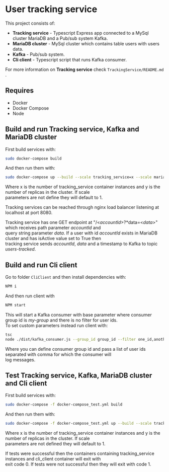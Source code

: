 # User tracking service  
  

This project consists of:  

- **Tracking service** - Typescript Express app connected to a MySql cluster MariaDB and a  Pub/sub system Kafka.
- **MariaDB  cluster** - MySql cluster which contains table users with users data.
- **Kafka** - Pub/sub system.
- **Cli client** - Typescript script that runs Kafka consumer.
  

For more information on **Tracking service** check `TrackingService/README.md` .  
  

## Requires  

- Docker  
- Docker Compose  
- Node  

## Build and run Tracking service, Kafka and MariaDB cluster  
  

First build services with:  

```bash  
sudo docker-compose build  
```  

And then run them with:  

```bash  
sudo docker-compose up --build --scale tracking_service=x --scale mariadb-galera=y  
```  

Where x is the number of tracking_service container instances and y is the number of replicas in the cluster. If scale  
parameters are not define they will default to 1.  
  

Tracking services can be reached through nginx load balancer listening at localhost at port 8080.  
  

Tracking service has one GET endpoint at "/<*accountId*>?*data=<*data*>" which receives path parameter *accountId* and  
query string parameter *data*. If a user with id *accountId* exists in MariaDB cluster and has isActive value set to True then  
tracking service sends *accountId*, *data* and a timestamp to Kafka to topic *users-tracked*.   
  

## Build and run Cli client  

Go to folder `CliClient` and then install dependencies with:  

  ```bash  
NPM i  
```  

And then run client with  

  ```bash  
NPM start  
```  

This will start a Kafka consumer with base parameter where consumer group id is *my-group* and there is no filter for user ids.  
To set custom parameters instead run client with:  

  ```bash  
tsc  
node ./dist/kafka_consumer.js --group_id group_id --filter one_id,anotherid  
```  

Where you can define consumer group id and pass a list of user ids separated with comma for which the consumer will  
log messages.  
  

## Test Tracking service, Kafka, MariaDB cluster and Cli client  
  

First build services with:  

```bash  
sudo docker-compose -f docker-compose_test.yml build  
```  

And then run them with:  

```bash  
sudo docker-compose -f docker-compose_test.yml up --build --scale tracking_service=x --scale mariadb-galera=y  
```  

Where x is the number of tracking_service container instances and y is the number of replicas in the cluster. If scale  
parameters are not defined they will default to 1.  
  

If tests were successful then the containers containing tracking_service instances and cli_client container will exit with  
 exit code 0. If tests were not successful then they will exit with code 1.  